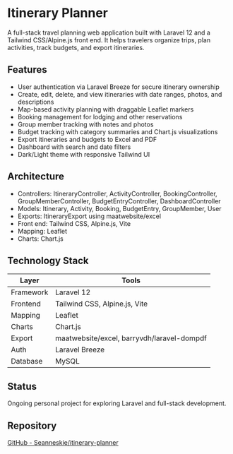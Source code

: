 # Itinerary Planner

A full-stack travel planning web application built with Laravel 12 and a Tailwind CSS/Alpine.js front end. It helps travelers organize trips, plan activities, track budgets, and export itineraries.

## Features

- User authentication via Laravel Breeze for secure itinerary ownership
- Create, edit, delete, and view itineraries with date ranges, photos, and descriptions
- Map-based activity planning with draggable Leaflet markers
- Booking management for lodging and other reservations
- Group member tracking with notes and photos
- Budget tracking with category summaries and Chart.js visualizations
- Export itineraries and budgets to Excel and PDF
- Dashboard with search and date filters
- Dark/Light theme with responsive Tailwind UI

## Architecture

- Controllers: ItineraryController, ActivityController, BookingController, GroupMemberController, BudgetEntryController, DashboardController
- Models: Itinerary, Activity, Booking, BudgetEntry, GroupMember, User
- Exports: ItineraryExport using maatwebsite/excel
- Front end: Tailwind CSS, Alpine.js, Vite
- Mapping: Leaflet
- Charts: Chart.js

## Technology Stack

| Layer | Tools |
| --- | --- |
| Framework | Laravel 12 |
| Frontend | Tailwind CSS, Alpine.js, Vite |
| Mapping | Leaflet |
| Charts | Chart.js |
| Export | maatwebsite/excel, barryvdh/laravel-dompdf |
| Auth | Laravel Breeze |
| Database | MySQL |

## Status

Ongoing personal project for exploring Laravel and full-stack development.

## Repository

[GitHub - Seanneskie/itinerary-planner](https://github.com/Seanneskie/itinerary-planner)
